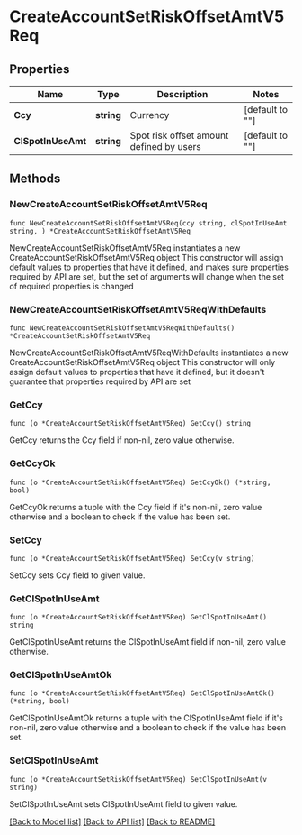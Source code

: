 # CreateAccountSetRiskOffsetAmtV5Req

## Properties

Name | Type | Description | Notes
------------ | ------------- | ------------- | -------------
**Ccy** | **string** | Currency | [default to ""]
**ClSpotInUseAmt** | **string** | Spot risk offset amount defined by users | [default to ""]

## Methods

### NewCreateAccountSetRiskOffsetAmtV5Req

`func NewCreateAccountSetRiskOffsetAmtV5Req(ccy string, clSpotInUseAmt string, ) *CreateAccountSetRiskOffsetAmtV5Req`

NewCreateAccountSetRiskOffsetAmtV5Req instantiates a new CreateAccountSetRiskOffsetAmtV5Req object
This constructor will assign default values to properties that have it defined,
and makes sure properties required by API are set, but the set of arguments
will change when the set of required properties is changed

### NewCreateAccountSetRiskOffsetAmtV5ReqWithDefaults

`func NewCreateAccountSetRiskOffsetAmtV5ReqWithDefaults() *CreateAccountSetRiskOffsetAmtV5Req`

NewCreateAccountSetRiskOffsetAmtV5ReqWithDefaults instantiates a new CreateAccountSetRiskOffsetAmtV5Req object
This constructor will only assign default values to properties that have it defined,
but it doesn't guarantee that properties required by API are set

### GetCcy

`func (o *CreateAccountSetRiskOffsetAmtV5Req) GetCcy() string`

GetCcy returns the Ccy field if non-nil, zero value otherwise.

### GetCcyOk

`func (o *CreateAccountSetRiskOffsetAmtV5Req) GetCcyOk() (*string, bool)`

GetCcyOk returns a tuple with the Ccy field if it's non-nil, zero value otherwise
and a boolean to check if the value has been set.

### SetCcy

`func (o *CreateAccountSetRiskOffsetAmtV5Req) SetCcy(v string)`

SetCcy sets Ccy field to given value.


### GetClSpotInUseAmt

`func (o *CreateAccountSetRiskOffsetAmtV5Req) GetClSpotInUseAmt() string`

GetClSpotInUseAmt returns the ClSpotInUseAmt field if non-nil, zero value otherwise.

### GetClSpotInUseAmtOk

`func (o *CreateAccountSetRiskOffsetAmtV5Req) GetClSpotInUseAmtOk() (*string, bool)`

GetClSpotInUseAmtOk returns a tuple with the ClSpotInUseAmt field if it's non-nil, zero value otherwise
and a boolean to check if the value has been set.

### SetClSpotInUseAmt

`func (o *CreateAccountSetRiskOffsetAmtV5Req) SetClSpotInUseAmt(v string)`

SetClSpotInUseAmt sets ClSpotInUseAmt field to given value.



[[Back to Model list]](../README.md#documentation-for-models) [[Back to API list]](../README.md#documentation-for-api-endpoints) [[Back to README]](../README.md)



